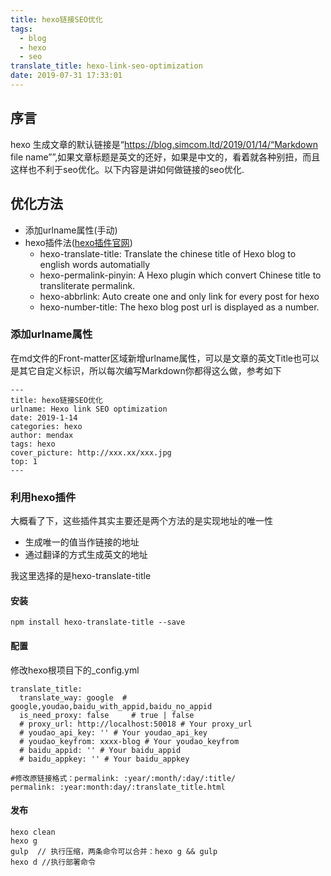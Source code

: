 ```yaml
---
title: hexo链接SEO优化
tags:
  - blog
  - hexo
  - seo
translate_title: hexo-link-seo-optimization
date: 2019-07-31 17:33:01
---
```

## 序言 ##
hexo 生成文章的默认链接是“https://blog.simcom.ltd/2019/01/14/“Markdown file name””,如果文章标题是英文的还好，如果是中文的，看着就各种别扭，而且这样也不利于seo优化。以下内容是讲如何做链接的seo优化.
<!--more-->
## 优化方法 ##
- 添加urlname属性(手动)
- hexo插件法([hexo插件官网](https://hexo.io/plugins/index.html))
	- hexo-translate-title: Translate the chinese title of Hexo blog to english words automatially
	- hexo-permalink-pinyin: A Hexo plugin which convert Chinese title to transliterate permalink.
	- hexo-abbrlink: Auto create one and only link for every post for hexo
	- hexo-number-title: The hexo blog post url is displayed as a number.

### 添加urlname属性 ###
在md文件的Front-matter区域新增urlname属性，可以是文章的英文Title也可以是其它自定义标识，所以每次编写Markdown你都得这么做，参考如下
<pre><code>---
title: hexo链接SEO优化
urlname: Hexo link SEO optimization
date: 2019-1-14 
categories: hexo
author: mendax
tags: hexo
cover_picture: http://xxx.xx/xxx.jpg
top: 1
---
</pre></code>

### 利用hexo插件 ###
大概看了下，这些插件其实主要还是两个方法的是实现地址的唯一性

- 生成唯一的值当作链接的地址
- 通过翻译的方式生成英文的地址

我这里选择的是hexo-translate-title
#### 安装 ####
<pre><code>npm install hexo-translate-title --save
</pre></code>
#### 配置 ####
修改hexo根项目下的_config.yml
<pre><code>translate_title:
  translate_way: google  # google,youdao,baidu_with_appid,baidu_no_appid
  is_need_proxy: false     # true | false
  # proxy_url: http://localhost:50018 # Your proxy_url
  # youdao_api_key: '' # Your youdao_api_key
  # youdao_keyfrom: xxxx-blog # Your youdao_keyfrom
  # baidu_appid: '' # Your baidu_appid
  # baidu_appkey: '' # Your baidu_appkey
</pre></code>
<pre><code>#修改原链接格式：permalink: :year/:month/:day/:title/
permalink: :year:month:day/:translate_title.html
</pre></code>
#### 发布 ####
<pre><code>hexo clean
hexo g
gulp  // 执行压缩，两条命令可以合并：hexo g && gulp
hexo d //执行部署命令
</pre></code>



